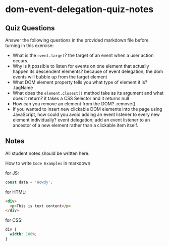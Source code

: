 # dom-event-delegation-quiz-notes

## Quiz Questions

Answer the following questions in the provided markdown file before turning in this exercise:

- What is the `event.target`?
  the target of an event when a user action occurs.
- Why is it possible to listen for events on one element that actually happen its descendent elements?
  because of event delegation, the dom events will bubble up from the target element
- What DOM element property tells you what type of element it is?
  .tagName
- What does the `element.closest()` method take as its argument and what does it return?
  it takes a CSS Selector and it returns null
- How can you remove an element from the DOM?
  .remove()
- If you wanted to insert new clickable DOM elements into the page using JavaScript, how could you avoid adding an event listener to every new element individually?
  event delegation; add an event listener to an ancestor of a new element rather than a clickable item itself.

## Notes

All student notes should be written here.

How to write `Code Examples` in markdown

for JS:

```javascript
const data = 'Howdy';
```

for HTML:

```html
<div>
  <p>This is text content</p>
</div>
```

for CSS:

```css
div {
  width: 100%;
}
```

